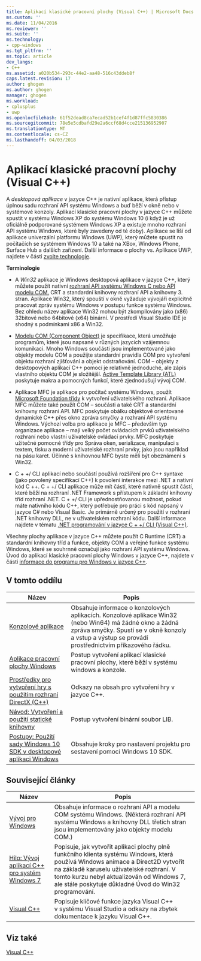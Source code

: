 ```yaml
---
title: Aplikací klasické pracovní plochy (Visual C++) | Microsoft Docs
ms.custom: ''
ms.date: 11/04/2016
ms.reviewer: ''
ms.suite: ''
ms.technology:
- cpp-windows
ms.tgt_pltfrm: ''
ms.topic: article
dev_langs:
- C++
ms.assetid: a020b534-293c-44e2-aa48-516c43ddeb8f
caps.latest.revision: 17
author: ghogen
ms.author: ghogen
manager: ghogen
ms.workload:
- cplusplus
- uwp
ms.openlocfilehash: 61f52dead8ca7ecad52b1cef4f1d87ffc5830386
ms.sourcegitcommit: 78e5e5cdbafd29e2a6ccf68d4cce215136952907
ms.translationtype: MT
ms.contentlocale: cs-CZ
ms.lasthandoff: 04/03/2018
---
```

# <a name="desktop-applications-visual-c"></a>Aplikací klasické pracovní plochy (Visual C++)
A *desktopová aplikace* v jazyce C++ je nativní aplikace, která přístup úplnou sadu rozhraní API systému Windows a buď běží v okně nebo v systémové konzoly. Aplikací klasické pracovní plochy v jazyce C++ můžete spustit v systému Windows XP do systému Windows 10 (i když je už oficiálně podporované systémem Windows XP a existuje mnoho rozhraní API systému Windows, které byly zavedeny od té doby).   Aplikace se liší od aplikace univerzální platformu Windows (UWP), který můžete spustit na počítačích se systémem Windows 10 a také na XBox, Windows Phone, Surface Hub a dalších zařízení. Další informace o plochy vs. Aplikace UWP, najdete v části [zvolte technologie](https://msdn.microsoft.com/en-us/library/windows/desktop/dn614993\(v=vs.85\).aspx).  
  
 **Terminologie**  
  
-   A *Win32* aplikace je Windows desktopová aplikace v jazyce C++, který můžete použít nativní [rozhraní API systému Windows C nebo API modelu COM.](https://msdn.microsoft.com/en-us/library/windows/desktop/ff818516\(v=vs.85\).aspx) CRT a standardní knihovny rozhraní API a knihovny 3. stran. Aplikace Win32, který spouští v okně vyžaduje vývojáři explicitně pracovat zpráv systému Windows v postupu funkce systému Windows. Bez ohledu název aplikace Win32 mohou být zkompilovány jako (x86) 32bitové nebo 64bitové (x64) binární. V prostředí Visual Studio IDE je shodný s podmínkami x86 a Win32.  
  
-   [Modelu COM (Component Object)](https://msdn.microsoft.com/en-us/library/windows/desktop/ms694363\(v=vs.85\).aspx) je specifikace, která umožňuje programům, které jsou napsané v různých jazycích vzájemnou komunikaci. Mnoho Windows součásti jsou implementované jako objekty modelu COM a použijte standardní pravidla COM pro vytvoření objektu rozhraní zjišťování a objekt odstraňování.  COM – objekty z desktopových aplikací C++ pomocí je relativně jednoduché, ale zápis vlastního objektu COM je složitější. [Active Template Library (ATL)](../atl/atl-com-desktop-components.md) poskytuje makra a pomocných funkcí, které zjednodušují vývoj COM.  
  
-   Aplikace MFC je aplikace pro počítač systému Windows, použít [Microsoft Foundation třídy](../mfc/mfc-desktop-applications.md) k vytvoření uživatelského rozhraní. Aplikace MFC můžete také použít COM – součásti a také CRT a standardní knihovny rozhraní API. MFC poskytuje obálku objektově orientované dynamické C++ přes okno zpráva smyčky a rozhraní API systému Windows. Výchozí volba pro aplikace je MFC – především typ organizace aplikace – mají velký počet ovládacích prvků uživatelského rozhraní nebo vlastní uživatelské ovládací prvky. MFC poskytuje užitečné pomocné třídy pro Správa oken, serializace, manipulaci s textem, tisku a moderní uživatelské rozhraní prvky, jako jsou například na pásu karet. Účinné s knihovnou MFC byste měli být obeznámeni s Win32.  
  
-   C + +/ CLI aplikací nebo součástí používá rozšíření pro C++ syntaxe (jako povolený specifikací C++) k povolení interakce mezi .NET a nativní kód C ++.  C + +/ CLI aplikace může mít částí, které nativně spustit částí, které běží na rozhraní .NET Framework s přístupem k základní knihovny tříd rozhraní .NET. C + +/ CLI je upřednostňovanou možnost, pokud máte nativního kódu C++, který potřebuje pro práci s kód napsaný v jazyce C# nebo Visual Basic. Je primárně určený pro použití v rozhraní .NET knihovny DLL, ne v uživatelském rozhraní kódu. Další informace najdete v tématu [.NET programování v jazyce C + +/ CLI (Visual C++)](../dotnet/dotnet-programming-with-cpp-cli-visual-cpp.md).  
  
 Všechny plochy aplikace v jazyce C++ můžete použít C Runtime (CRT) a standardní knihovny tříd a funkce, objekty COM a veřejné funkce systému Windows, které se souhrnně označují jako rozhraní API systému Windows. Úvod do aplikací klasické pracovní plochy Windows v jazyce C++, najdete v části [informace do programu pro Windows v jazyce C++](http://go.microsoft.com/fwlink/p/?LinkId=262281).  
  
## <a name="in-this-section"></a>V tomto oddílu  
  
|Název|Popis|  
|-----------|-----------------|  
|[Konzolové aplikace](../windows/console-applications-in-visual-cpp.md)|Obsahuje informace o konzolových aplikacích. Konzolové aplikace Win32 (nebo Win64) má žádné okno a žádná zpráva smyčky. Spustí se v okně konzoly a vstup a výstup se provádí prostřednictvím příkazového řádku.|  
|[Aplikace pracovní plochy Windows](../windows/windows-desktop-applications-cpp.md)|Postup vytvoření aplikací klasické pracovní plochy, které běží v systému windows a konzole.|  
|[Prostředky pro vytvoření hry s použitím rozhraní DirectX (C++)](../windows/resources-for-creating-a-game-using-directx.md)|Odkazy na obsah pro vytvoření hry v jazyce C++.|  
|[Návod: Vytvoření a použití statické knihovny](../windows/walkthrough-creating-and-using-a-static-library-cpp.md)|Postup vytvoření binární soubor LIB.|  
|[Postupy: Použití sady Windows 10 SDK v desktopové aplikaci Windows](../windows/how-to-use-the-windows-10-sdk-in-a-windows-desktop-application.md)|Obsahuje kroky pro nastavení projektu pro sestavení pomocí Windows 10 SDK.|  
  
## <a name="related-articles"></a>Související články  
  
|Název|Popis|  
|-----------|-----------------|  
|[Vývoj pro Windows](http://go.microsoft.com/fwlink/p/?LinkId=262282)|Obsahuje informace o rozhraní API a modelu COM systému Windows. (Některá rozhraní API systému Windows a knihovny DLL třetích stran jsou implementovány jako objekty modelu COM.)|  
|[Hilo: Vývoj aplikací C++ pro systém Windows 7](http://go.microsoft.com/fwlink/p/?LinkId=262284)|Popisuje, jak vytvořit aplikaci plochy plně funkčního klienta systému Windows, která používá Windows animace a Direct2D vytvořit na základě karuselu uživatelské rozhraní.  V tomto kurzu nebyl aktualizován od Windows 7, ale stále poskytuje důkladné Úvod do Win32 programování.|  
|[Visual C++](../visual-cpp-in-visual-studio.md)|Popisuje klíčové funkce jazyka Visual C++ v systému Visual Studio a odkazy na zbytek dokumentace k jazyku Visual C++.|  
  
## <a name="see-also"></a>Viz také  
 [Visual C++](../visual-cpp-in-visual-studio.md)
